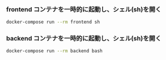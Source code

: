 ﻿### **frontend コンテナを一時的に起動し、シェル(sh)を開く**
```bash
docker-compose run --rm frontend sh
```


### **backend コンテナを一時的に起動し、シェル(sh)を開く**
```bash
docker-compose run --rm backend bash
```

